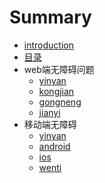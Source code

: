 # Summary

* [introduction](README.md)
* [目录](mu_lu.md)
* web端无障碍问题
   * [yinyan](web/yinyan.md)
   * [kongjian](web/kongjian.md)
   * [gongneng](web/gongneng.md)
   * [jianyi](web/jianyi.md)
* 移动端无障碍
   * [yinyan](yidong/yinyan.md)
   * [android](yidong/android.md)
   * [ios](yidong/ios.md)
   * [wenti](yidong/wenti.md)

